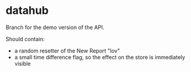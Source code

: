 # datahub

Branch for the demo version of the API.

Should contain:
- a random resetter of the New Report "lov"
- a small time difference flag, so the effect on the store is immediately visible 
